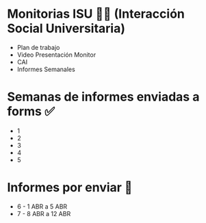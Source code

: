# Monitorias ISU 👩‍💻 (Interacción Social Universitaria)
* Plan de trabajo
* Video Presentación Monitor
* CAI
* Informes Semanales

# Semanas de informes enviadas a forms ✅
* 1
* 2
* 3
* 4
* 5

# Informes por enviar 📌
* 6 - 1 ABR a 5 ABR
* 7 - 8 ABR a 12 ABR
